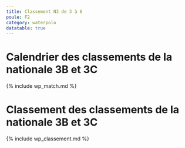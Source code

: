```yaml
---
title: Classement N3 de 3 à 6
poule: F2
category: waterpolo
datatable: true
---
```


# Calendrier des classements de la nationale 3B et 3C

{% include wp_match.md %}

# Classement  des classements de la nationale 3B et 3C

{% include wp_classement.md %}